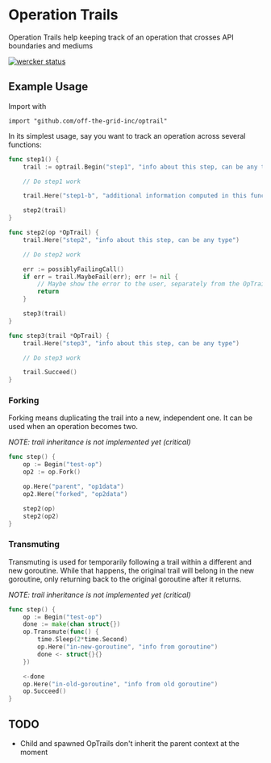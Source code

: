 # Operation Trails

Operation Trails help keeping track of an operation that crosses API boundaries and mediums

[![wercker status](https://app.wercker.com/status/9ce923f07a81073951d971a726515cac/m/master "wercker status")](https://app.wercker.com/project/byKey/9ce923f07a81073951d971a726515cac)


## Example Usage

Import with

`import "github.com/off-the-grid-inc/optrail"`

In its simplest usage, say you want to track an operation across several functions:

```go
func step1() {
    trail := optrail.Begin("step1", "info about this step, can be any type")

    // Do step1 work

    trail.Here("step1-b", "additional information computed in this function")

    step2(trail)
}

func step2(op *OpTrail) {
    trail.Here("step2", "info about this step, can be any type")

    // Do step2 work

    err := possiblyFailingCall()
    if err = trail.MaybeFail(err); err != nil {
        // Maybe show the error to the user, separately from the OpTrail lifecycle
        return
    }

    step3(trail)
}

func step3(trail *OpTrail) {
    trail.Here("step3", "info about this step, can be any type")

    // Do step3 work

    trail.Succeed()
}
```

### Forking

Forking means duplicating the trail into a new, independent one. It can be used when an operation becomes two.

*NOTE: trail inheritance is not implemented yet (critical)*

```go
func step() {
	op := Begin("test-op")
	op2 := op.Fork()

	op.Here("parent", "op1data")
	op2.Here("forked", "op2data")

	step2(op)
	step2(op2)
}
```


### Transmuting

Transmuting is used for temporarily following a trail within a different and new goroutine. While that happens, the original trail will belong in the new goroutine, only returning back to the original goroutine after it returns.

*NOTE: trail inheritance is not implemented yet (critical)*

```go
func step() {
	op := Begin("test-op")
    done := make(chan struct{})
    op.Transmute(func() {
        time.Sleep(2*time.Second)
        op.Here("in-new-goroutine", "info from goroutine")
        done <- struct{}{}
    })

    <-done
    op.Here("in-old-goroutine", "info from old goroutine")
    op.Succeed()
}
```

## TODO

- Child and spawned OpTrails don't inherit the parent context at the moment
